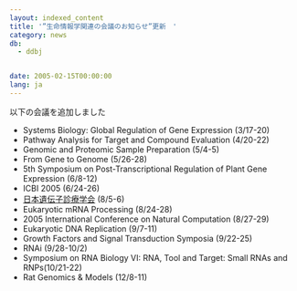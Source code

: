 ```yaml
---
layout: indexed_content
title: '”生命情報学関連の会議のお知らせ”更新　'
category: news
db:
  - ddbj


date: 2005-02-15T00:00:00
lang: ja
---
```


以下の会議を追加しました

<ul>
    <li>Systems Biology: Global Regulation of Gene Expression (3/17-20)</li>
    <li>Pathway Analysis for Target and Compound Evaluation (4/20-22)</li>
    <li>Genomic and Proteomic Sample Preparation (5/4-5)</li>
    <li>From Gene to Genome (5/26-28)</li>
    <li>5th Symposium on Post-Transcriptional Regulation of Plant Gene Expression (6/8-12)</li>
    <li>ICBI 2005 (6/24-26)</li>
    <li><a href="http://www.congre.co.jp/gene/" target="_balnk">日本遺伝子診療学会</a> (8/5-6)</li>
    <li>Eukaryotic mRNA Processing (8/24-28)</li>
    <li>2005 International Conference on Natural Computation (8/27-29)</li>
    <li>Eukaryotic DNA Replication (9/7-11)</li>
    <li>Growth Factors and Signal Transduction Symposia (9/22-25)</li>
    <li>RNAi (9/28-10/2)</li>
    <li>Symposium on RNA Biology VI: RNA, Tool and Target: Small RNAs and RNPs(10/21-22)</li>
    <li>Rat Genomics &amp; Models (12/8-11)</li>
</ul>

